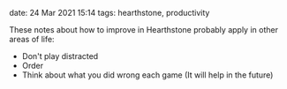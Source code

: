date: 24 Mar 2021 15:14
tags: hearthstone, productivity

These notes about how to improve in Hearthstone probably apply in other areas of life:

- Don't play distracted
- Order
- Think about what you did wrong each game (It will help in the future)
